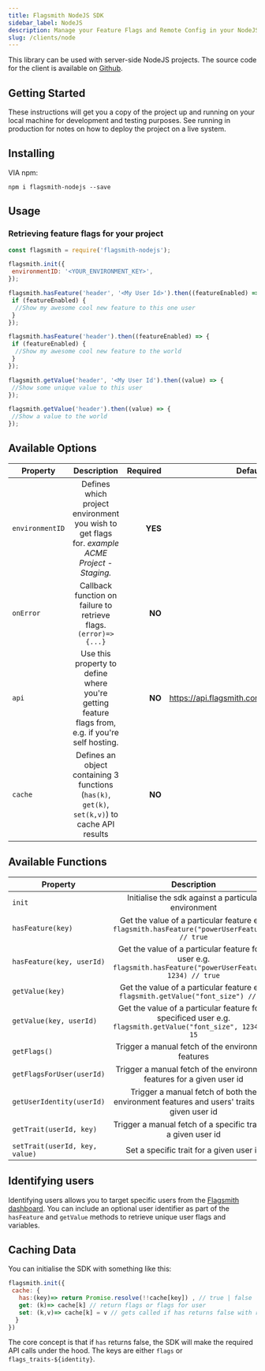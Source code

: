 ```yaml
---
title: Flagsmith NodeJS SDK
sidebar_label: NodeJS
description: Manage your Feature Flags and Remote Config in your NodeJS applications.
slug: /clients/node
---
```


This library can be used with server-side NodeJS projects. The source code for the client is available on
[Github](https://github.com/flagsmith/flagsmith-nodejs-client).

## Getting Started

These instructions will get you a copy of the project up and running on your local machine for development and testing
purposes. See running in production for notes on how to deploy the project on a live system.

## Installing

VIA npm:

`npm i flagsmith-nodejs --save`

## Usage

### Retrieving feature flags for your project

```javascript
const flagsmith = require('flagsmith-nodejs');

flagsmith.init({
 environmentID: '<YOUR_ENVIRONMENT_KEY>',
});

flagsmith.hasFeature('header', '<My User Id>').then((featureEnabled) => {
 if (featureEnabled) {
  //Show my awesome cool new feature to this one user
 }
});

flagsmith.hasFeature('header').then((featureEnabled) => {
 if (featureEnabled) {
  //Show my awesome cool new feature to the world
 }
});

flagsmith.getValue('header', '<My User Id').then((value) => {
 //Show some unique value to this user
});

flagsmith.getValue('header').then((value) => {
 //Show a value to the world
});
```

## Available Options

| Property        |                                            Description                                            | Required |                    Default Value |
| --------------- | :-----------------------------------------------------------------------------------------------: | -------: | -------------------------------: |
| `environmentID` |  Defines which project environment you wish to get flags for. _example ACME Project - Staging._   |  **YES** |                             null |
| `onError`       |                 Callback function on failure to retrieve flags. `(error)=>{...}`                  |   **NO** |                             null |
| `api`           | Use this property to define where you're getting feature flags from, e.g. if you're self hosting. |   **NO** | https://api.flagsmith.com/api/v1 |
| `cache`         |  Defines an object containing 3 functions (`has(k)`, `get(k)`, `set(k,v)`) to cache API results   |   **NO** |                             null |

## Available Functions

| Property                       |                                                  Description                                                   |
| ------------------------------ | :------------------------------------------------------------------------------------------------------------: |
| `init`                         |                              Initialise the sdk against a particular environment                               |
| `hasFeature(key)`              |         Get the value of a particular feature e.g. `flagsmith.hasFeature("powerUserFeature") // true`          |
| `hasFeature(key, userId)`      | Get the value of a particular feature for a user e.g. `flagsmith.hasFeature("powerUserFeature", 1234) // true` |
| `getValue(key)`                |               Get the value of a particular feature e.g. `flagsmith.getValue("font_size") // 10`               |
| `getValue(key, userId)`        | Get the value of a particular feature for a specificed user e.g. `flagsmith.getValue("font_size", 1234) // 15` |
| `getFlags()`                   |                               Trigger a manual fetch of the environment features                               |
| `getFlagsForUser(userId)`      |                     Trigger a manual fetch of the environment features for a given user id                     |
| `getUserIdentity(userId)`      |         Trigger a manual fetch of both the environment features and users' traits for a given user id          |
| `getTrait(userId, key)`        |                         Trigger a manual fetch of a specific trait for a given user id                         |
| `setTrait(userId, key, value)` |                                    Set a specific trait for a given user id                                    |

## Identifying users

Identifying users allows you to target specific users from the [Flagsmith dashboard](https://www.flagsmith.com/). You
can include an optional user identifier as part of the `hasFeature` and `getValue` methods to retrieve unique user flags
and variables.

## Caching Data

You can initialise the SDK with something like this:

```javascript
flagsmith.init({
 cache: {
   has:(key)=> return Promise.resolve(!!cache[key]) , // true | false
   get: (k)=> cache[k] // return flags or flags for user
   set: (k,v)=> cache[k] = v // gets called if has returns false with response from API for Identify or getFlags
  }
})
```

The core concept is that if `has` returns false, the SDK will make the required API calls under the hood. The keys are
either `flags` or `flags_traits-${identity}`.
